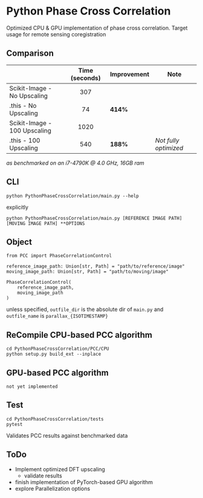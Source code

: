 # Python Phase Cross Correlation

Optimized CPU & GPU implementation of phase cross correlation. Target usage for remote sensing coregistration

## Comparison

|                              | Time (seconds) | Improvement | Note                  |
|------------------------------|:--------------:|-------------|-----------------------|
| Scikit-Image - No Upscaling  |       307        |             |                       |
| .this - No Upscaling         |       74       |     **414%**    |                       |
| Scikit-Image - 100 Upscaling |      1020      |             |                       |
|     .this - 100 Upscaling    |       540      |     **188%**    | *Not fully optimized* |

*as benchmarked on an i7-4790K @ 4.0 GHz, 16GB ram*

## CLI

    python PythonPhaseCrossCorrelation/main.py --help

 explicitly

    python PythonPhaseCrossCorrelation/main.py [REFERENCE IMAGE PATH] [MOVING IMAGE PATH] **OPTIONS

## Object

    from PCC import PhaseCorrelationControl
    
    reference_image_path: Union[str, Path] = "path/to/reference/image"
    moving_image_path: Union[str, Path] = "path/to/moving/image"
    
    PhaseCorrelationControl(
        reference_image_path,
        moving_image_path
    )

unless specified, `outfile_dir` is the absolute dir of `main.py` and `outfile_name` is `parallax_{ISOTIMESTAMP}`

## ReCompile CPU-based PCC algorithm

    cd PythonPhaseCrossCorrelation/PCC/CPU
    python setup.py build_ext --inplace

## GPU-based PCC algorithm

    not yet implemented

## Test

    cd PythonPhaseCrossCorrelation/tests
    pytest

Validates PCC results against benchmarked data

## ToDo

- Implement optimized DFT upscaling
  - validate results
- finish implementation of PyTorch-based GPU algorithm
- explore Parallelization options
